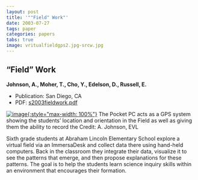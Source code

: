 ```yaml
---
layout: post
title: '""Field" Work"'
date: 2003-07-27
tags: paper
categories: papers
tabs: true
image: vritualfieldgps2.jpg-srcw.jpg
---
```


## &ldquo;Field&rdquo; Work
**Johnson, A., Moher, T., Cho, Y., Edelson, D., Russell, E.**
- Publication: San Diego, CA
- PDF: [s2003fieldwork.pdf](/documents/s2003fieldwork.pdf)


[![image](https://www.evl.uic.edu/output/originals/vritualfieldgps2.jpg-srcw.jpg){:style="max-width: 100%"}](https://www.evl.uic.edu/output/originals/vritualfieldgps2.jpg-srcw.jpg)
The Pocket PC acts as a GPS system showing the students&rsquo; location and orientation in the Field as well as giving them the ability to record the
Credit: A. Johnson, EVL

Sixth grade students at Abraham Lincoln Elementary School explore a virtual field via an ImmersaDesk and collect data there using hand-held computers. Back in the classroom they integrate their data, visualize it to see the patterns that emerge, and then propose explanations for these patterns. The goal is to help the students learn science inquiry skills within an environment that encourages their formation.